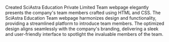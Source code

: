 Created  SciAstra Education Private Limited Team webpage elegantly presents the company's team members crafted using HTML and CSS.
The SciAstra Education Team webpage harmonizes design and functionality, providing a streamlined platform to introduce team members. The optimized design aligns seamlessly with the company's branding, delivering a sleek and user-friendly interface to spotlight the invaluable members of the team.
